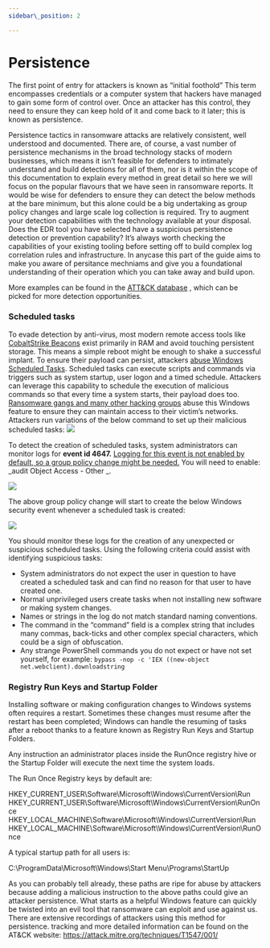 ```yaml
---
sidebar\_position: 2

---
```


# Persistence

The first point of entry for attackers is known as “initial foothold” This term encompasses credentials or a computer system that hackers have managed to gain some form of control over. Once an attacker has this control, they need to ensure they can keep hold of it and come back to it later; this is known as persistence. 

Persistence tactics in ransomware attacks are relatively consistent, well understood and documented. There are, of course, a vast number of persistence mechanisms in the broad technology stacks of modern businesses, which means it isn’t feasible for defenders to intimately understand and build detections for all of them, nor is it within the scope of this documentation to explain every method in great detail so here we will focus on the popular flavours that we have seen in ransomware reports. It would be wise for defenders to ensure they can detect the below methods at the bare minimum, but this alone could be a big undertaking as group policy changes and large scale log collection is required. Try to augment your detection capabilities with the technology available at your disposal. Does the EDR tool you have selected have a suspicious persistence detection or prevention capability? It’s always worth checking the capabilities of your existing tooling before setting off to build complex log correlation rules and infrastructure. In anycase this part of the guide aims to make you aware of persitance mechniams and give you a foundational understanding of their operation which you can take away and build upon. 

 More examples can be found in the [ATT&CK database][1] , which can be picked for more detection opportunities.   

### Scheduled tasks

To evade detection by anti-virus, most modern remote access tools like [CobaltStrike Beacons][2] exist primarily in RAM and avoid touching persistent storage. This means a simple reboot might be enough to shake a successful implant. To ensure their payload can persist, attackers [abuse Windows Scheduled Tasks][3]. Scheduled tasks can execute scripts and commands via triggers such as system startup, user logon and a timed schedule. Attackers can leverage this capability to schedule the execution of malicious commands so that every time a system starts, their payload does too.  [Ransomware gangs and many other hacking groups][4] abuse this Windows feature to ensure they can maintain access to their victim’s networks.
Attackers run variations of the below command to set up their malicious scheduled tasks:
![][image-1]

To detect the creation of scheduled tasks, system administrators can monitor logs for **event id 4647.** [Logging for this event is not enabled by default, so a group policy change might be needed.][5] You will need to enable: _audit Object Access - Other _.  

![][image-2]

The above group policy change will start to create the below Windows security event whenever a scheduled task is created:

![][image-3]

You should monitor these logs for the creation of any unexpected or suspicious scheduled tasks. Using the following criteria could assist with identifying suspicious tasks:  

- System administrators do not expect the user in question to have created a scheduled task and can find no reason for that user to have created one.
- Normal unprivileged users create tasks when not installing new software or making system changes.
- Names or strings in the log do not match standard naming conventions.
- The command in the “command” field is a complex string that includes many commas, back-ticks and other complex special characters, which could be a sign of obfuscation.
- Any strange PowerShell commands you do not expect or have not set yourself, for example: `bypass -nop -c 'IEX ((new-object net.webclient).downloadstring`

[1]:    https://attack.mitre.org/tactics/TA0003/
[2]:    https://web.archive.org/web/20220428110546/https://www.mandiant.com/resources/defining-cobalt-strike-components
[3]:    https://pentestlab.blog/2019/11/04/persistence-scheduled-tasks/
[4]:    https://attack.mitre.org/techniques/T1053/
[5]:    https://www.stigviewer.com/stig/windows_10/2017-12-01/finding/V-74409

[image-1]:    /img/DocImages/cobaltpersist.png
[image-2]:    /img/DocImages/auditgpo.png
[image-3]:    /img/DocImages/task.png

### Registry Run Keys and Startup Folder

Installing software or making configuration changes to Windows systems often requires a restart. Sometimes these changes must resume after the restart has been completed; Windows can handle the resuming of tasks after a reboot thanks to a feature known as Registry Run Keys and Startup Folders. 

Any instruction an administrator places inside the RunOnce registry hive or the Startup Folder will execute the next time the system loads.

The Run Once Registry keys by default are:

HKEY_CURRENT_USER\Software\Microsoft\Windows\CurrentVersion\Run
HKEY_CURRENT_USER\Software\Microsoft\Windows\CurrentVersion\RunOnce
HKEY_LOCAL_MACHINE\Software\Microsoft\Windows\CurrentVersion\Run
HKEY_LOCAL_MACHINE\Software\Microsoft\Windows\CurrentVersion\RunOnce

A typical startup path for all users is:

C:\ProgramData\Microsoft\Windows\Start Menu\Programs\StartUp

As you can probably tell already, these paths are ripe for abuse by attackers because adding a malicious instruction to the above paths could give an attacker persistence. What starts as a helpful Windows feature can quickly be twisted into an evil tool that ransomware can exploit and use against us. There are extensive recordings of attackers using this method for persistence. tracking and more detailed information can be found on the AT&CK website: https://attack.mitre.org/techniques/T1547/001/






